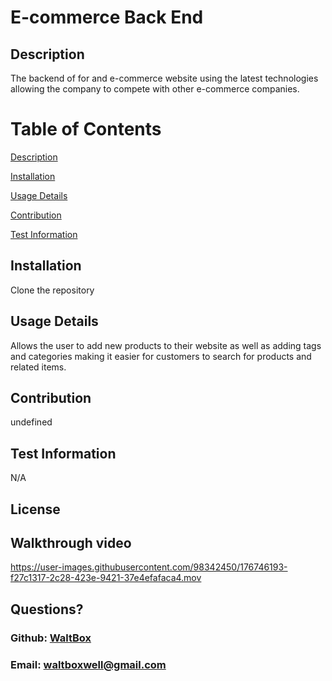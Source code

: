 # E-commerce Back End

  ## Description

  The backend of for and e-commerce website using the latest technologies allowing the company to compete with other e-commerce companies.

  # Table of Contents 
[Description](#description)

[Installation](#installation) 

[Usage Details](#usage-details)

[Contribution](#contribution)

[Test Information](#test-information)

  ## Installation
  
  Clone the repository 

  ## Usage Details

  Allows the user to add new products to their website as well as adding tags and categories making it easier for customers to search for products and related items.

  ## Contribution

  undefined

  ## Test Information

  N/A

  ## License

  ## Walkthrough video
  

https://user-images.githubusercontent.com/98342450/176746193-f27c1317-2c28-423e-9421-37e4efafaca4.mov


  
  ## Questions?

  ### Github: <a href= "https://github.com/WaltBox">WaltBox</a>
  ### Email: <a href= "mailto:waltboxwell@gmail.com">waltboxwell@gmail.com</a>
